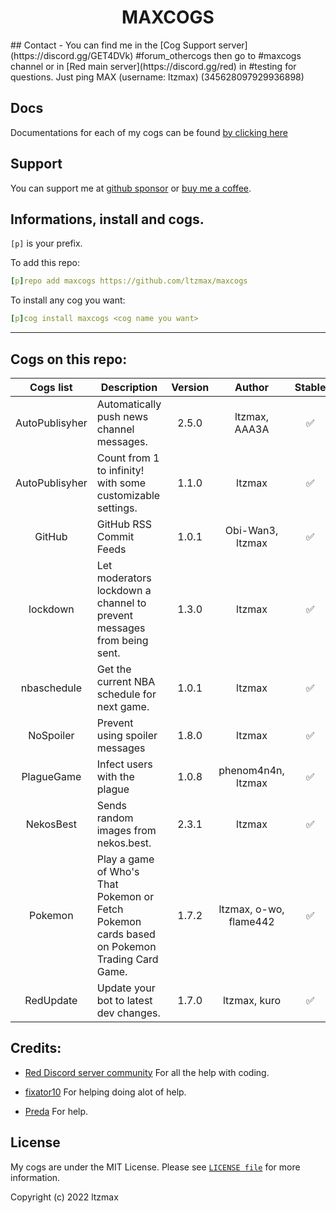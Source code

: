 <h1 align="center">MAXCOGS</h1>
## Contact
- You can find me in the [Cog Support server](https://discord.gg/GET4DVk) #forum_othercogs then go to #maxcogs channel or in [Red main server](https://discord.gg/red) in #testing for questions. Just ping MAX (username: ltzmax) (345628097929936898)

## Docs
Documentations for each of my cogs can be found [by clicking here](https://maxcogs.gitbook.io/maxcogs)

## Support
You can support me at [github sponsor](https://github.com/sponsors/ltzmax) or [buy me a coffee](https://www.buymeacoffee.com/ltzmax).

## Informations, install and cogs.
`[p]` is your prefix.

To add this repo:

```yaml
[p]repo add maxcogs https://github.com/ltzmax/maxcogs
```

To install any cog you want:

```yaml
[p]cog install maxcogs <cog name you want>
```
---------------------------------------------------------------
## Cogs on this repo: <br>
| Cogs list | Description | Version | Author | Stable |
|:---:|---|:---:|:---:|:---:|
| AutoPublisyher | Automatically push news channel messages. | 2.5.0 | ltzmax, AAA3A | ✅ |
| AutoPublisyher | Count from 1 to infinity! with some customizable settings. | 1.1.0 | ltzmax | ✅ |
| GitHub | GitHub RSS Commit Feeds | 1.0.1 | Obi-Wan3, ltzmax | ✅ |
| lockdown | Let moderators lockdown a channel to prevent messages from being sent. | 1.3.0 | ltzmax | ✅ |
| nbaschedule | Get the current NBA schedule for next game. | 1.0.1 | ltzmax | ✅ |
| NoSpoiler | Prevent using spoiler messages | 1.8.0 | ltzmax | ✅ |
| PlagueGame | Infect users with the plague | 1.0.8 | phenom4n4n, ltzmax | ✅ |
| NekosBest | Sends random images from nekos.best. | 2.3.1 | ltzmax | ✅ |
| Pokemon | Play a game of Who's That Pokemon or Fetch Pokemon cards based on Pokemon Trading Card Game.| 1.7.2 | ltzmax, o-wo, flame442 | ✅ |
| RedUpdate | Update your bot to latest dev changes.| 1.7.0 | ltzmax, kuro | ✅ |

## Credits:
- [Red Discord server community](https://discord.gg/red) For all the help with coding.

- [fixator10](https://github.com/fixator10) For helping doing alot of help.

- [Preda](https://github.com/PredaaA/predacogs) For help.

## License
My cogs are under the MIT License. Please see [`LICENSE file`](https://github.com/ltzmax/maxcogs/blob/master/LICENSE) for more information.

Copyright (c) 2022 ltzmax
